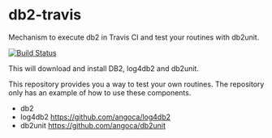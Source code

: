 db2-travis
==========

Mechanism to execute db2 in Travis CI and test your routines with db2unit.

[![Build Status](https://travis-ci.org/angoca/db2-travis.svg?branch=master)](https://travis-ci.org/angoca/db2-travis)

This will download and install DB2, log4db2 and db2unit.

This repository provides you a way to test your own routines.
The repository only has an example of how to use these components.

* db2
* log4db2 https://github.com/angoca/log4db2
* db2unit https://github.com/angoca/db2unit

